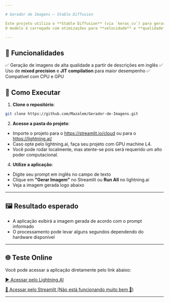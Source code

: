 ```yaml
---

# Gerador de Imagens – Stable Diffusion

Este projeto utiliza o **Stable Diffusion** (via `keras_cv`) para gerar imagens a partir de prompts em inglês.
O modelo é carregado com otimizações para **velocidade** e **qualidade**.

---
```


## 📌 Funcionalidades

✅ Geração de imagens de alta qualidade a partir de descrições em inglês
✅ Uso de **mixed precision** e **JIT compilation** para maior desempenho
✅ Compatível com CPU e GPU

## 🚀 Como Executar

1. **Clone o repositório**:

```bash
git clone https://github.com/Mazalem/Gerador-de-Imagens.git
```

2. **Acesse a pasta do projeto**:
* Importe o projeto para o https://streamlit.io/cloud ou para o https://lightning.ai/
* Caso opte pelo lightning.ai, faça seu projeto com GPU machine L4.
* Você pode rodar localmente, mas atente-se pois será requerido um alto poder computacional.

4. **Utilize a aplicação**:

* Digite seu prompt em inglês no campo de texto
* Clique em **"Gerar Imagem"** no Streamlit ou **Run All** no lightning.ai
* Veja a imagem gerada logo abaixo

---

## 🖼 Resultado esperado

* A aplicação exibirá a imagem gerada de acordo com o prompt informado
* O processamento pode levar alguns segundos dependendo do hardware disponível

---

## 🌐 Teste Online

Você pode acessar a aplicação diretamente pelo link abaixo:

[▶️ Acessar pelo Lightning.AI](https://lightning.ai/matheusifsudestemg/vision-model/studios/gerador-de-imagens/code)

[🚀 Acessar pelo Streamlit (Não está funcionando muito bem 🥲)](https://modelo-gerador-de-imagens-Matheus.streamlit.app/)

---
